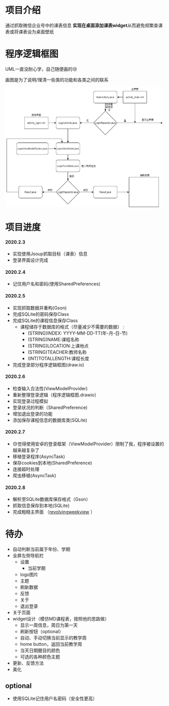 # 项目介绍

通过抓取微信企业号中的课表信息 **实现在桌面添加课表widget**从而避免频繁查课表或将课表设为桌面壁纸

# 程序逻辑框图

UML一直没耐心学，自己随便画的:cry:

画图是为了说明/理清一些类的功能和各类之间的联系

![程序逻辑框图](AppLogicGraph.png)

# 项目进度

#### 2020.2.3

* 实现使用Jsoup抓取目标（课表）信息
* 登录界面设计完成

#### 2020.2.4

* 记住用户名和密码(使用SharedPreferences)

#### 2020.2.5

* 实现抓取数据并重构(Gson)
* 完成SQLite的密码保存Class
* 完成SQLite的课程信息保存Class
  * 课程储存于数据库的格式（尽量减少不需要的数据） : 
    * (STRING)INDEX: YYYY-MM-DD-TT(年-月-日-节)
    * (STRING)NAME:课程名称
    * (STRING)LOCATION:上课地点
    * (STRING)TEACHER:教师名称
    * (INT)TOTALLENGTH:课程长度
* 完成登录部分程序逻辑框图(draw.io)

#### 2020.2.6

* 检查输入合法性(ViewModelProvider)
* 重新整理登录逻辑（程序逻辑框图.drawio）
* 实现登录过程模拟
* 登录状况的判断（SharedPreference)
* 增加退出登录的功能
* 添加保存课程信息的数据库类(SQLite)

#### 2020.2.7

* :sweat:觉得使用安卓的登录框架（ViewModelProvider）限制了我，程序被设置的越来越复杂了
* 移植登录程序(AsyncTask)
* 保存cookies到本地(SharedPreference)
* 连接超时处理
* 爬虫移植(AsyncTask)

#### 2020.2.8

* 解析至SQLite数据库保存格式（Gson）
* 抓取信息保存到本地(SQLite)
* 完成粗糙主界面 （[revolvingweekview](https://github.com/jlurena/revolvingweekview) ）

# 待办

* 自动判断当前属于年份、学期
* 全屏左侧导航栏
  * 设置
    * 当前学期
  * logo图片
  * 主题
  * 刷新数据
  * 反馈
  * 关于
  * 退出登录
* 关于页面
* widget设计（模仿MD课程表，按照他的思路做）
  * 显示一周信息，周日为第一天
  * 刷新按钮（optional）
  * 自动、手动切换当前显示的教学周
  * home button，返回当前教学周
  * 当天日期醒目的颜色
  * 可选的各种颜色主题
* 更新、反馈方法
* 美化

## optional

* 使用SQLite记住用户名密码（安全性更高）
